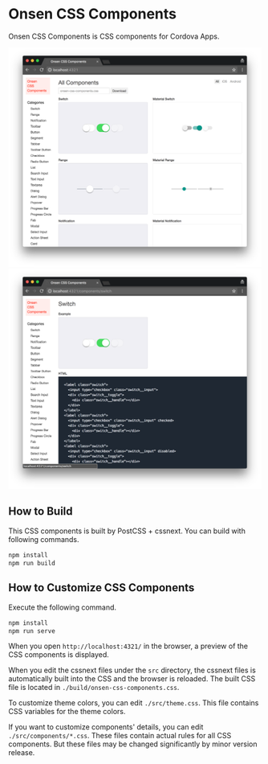 # Onsen CSS Components

Onsen CSS Components is CSS components for Cordova Apps.

![Screenshot](./misc/screenshot-01.png)
![Screenshot](./misc/screenshot-02.png)

## How to Build

This CSS components is built by PostCSS + cssnext. You can build with following commands.

    npm install
    npm run build

## How to Customize CSS Components

Execute the following command.

    npm install
    npm run serve

When you open `http://localhost:4321/` in the browser, a preview of the CSS components is displayed.

When you edit the cssnext files under the `src` directory, the cssnext files is automatically built into the CSS and the browser is reloaded. The built CSS file is located in `./build/onsen-css-components.css`.

To customize theme colors, you can edit `./src/theme.css`. This file contains CSS variables for the theme colors.

If you want to customize components' details, you can edit `./src/components/*.css`. These files contain actual rules for all CSS components. But these files may be changed significantly by minor version release.

